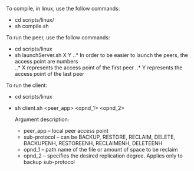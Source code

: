 

To compile, in linux, use the follow commands:
* cd scripts/linux/
* sh compile.sh  


To run the peer, use the follow commands:
* cd scripts/linux
* sh launchServer.sh X Y 
	..* In order to be easier to launch the peers, the access point are numbers		
	..* X represents the access point of the first peer
	..* Y represents the access point of the last peer
			

To run the client:
* cd scripts/linux
* sh client.sh <peer_app> <sub-protocol> <opnd_1> <opnd_2>

	Argument description:
	- peer_app – local peer access point
	- sub-protocol – can be BACKUP, RESTORE, RECLAIM, DELETE, BACKUPENH, RESTOREENH, RECLAIMENH, DELETEENH	
	- opnd_1 – path name of the file or amount of space to be reclaim
	- opnd_2 – specifies the desired replication degree. Applies only to backup sub-protocol
